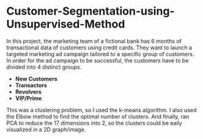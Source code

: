 # Customer-Segmentation-using-Unsupervised-Method

In this project, the marketing team of a fictional bank has 6 months of transactional data of customers using credit cards. 
They want to launch a targeted marketing ad campaign tailored to a specific group of customers. 
In order for the ad campaign to be successful, the customers have to be divided into 4 distinct groups.
- **New Customers**
- **Transactors**
- **Revolvers**
- **VIP/Prime**

This was a clustering problem, so I used the k-means algorithm. I also used the Elbow method to find the optimal number of clusters. 
And finally, ran PCA to reduce the 17 dimensions into 2, so the clusters could be eaily visualized in a 2D graph/image.
